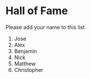 # Hall of Fame
Please add your name to this list

1. Jose
2. Alex
3. Benjamin
4. Nick
5. Matthew
6. Christopher
